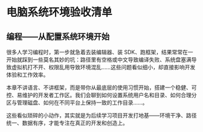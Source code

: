# 电脑系统环境验收清单

## 编程——从配置系统环境开始

很多人学习编程时，第一步就急着去装编辑器、装 SDK、跑框架，结果常常在一开始就踩到一些莫名其妙的坑：路径里有空格或中文导致编译失败、系统盘塞满导致虚拟机打不开、权限乱用导致环境混乱……这些问题看似细小，却直接影响开发体验和工作效率。

本章不讲语言、不讲框架，而是带你从最底层的使用习惯开始，搭建一个稳健、可控、易维护的开发者工作区。我们会聊到如何设置系统用户名和目录、如何合理分区与管理磁盘、如何在不同平台上保持一致的工作目录……。

这些看似琐碎的小动作，其实就是为后续学习项目开发打地基——环境干净、路径统一、数据有序，才能专注在真正的开发和创造上。
